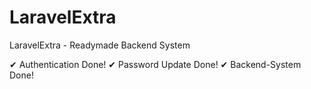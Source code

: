 # LaravelExtra
LaravelExtra - Readymade Backend System 


✔ Authentication Done!
✔ Password Update Done!
✔ Backend-System Done! 
